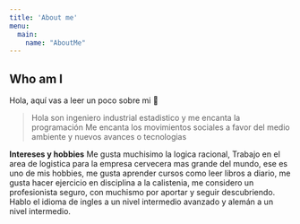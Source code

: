 ```yaml
---
title: 'About me'
menu:
  main:
    name: "AboutMe"
---
```


## Who am I

Hola, aquí vas a leer un poco sobre mi 🤩

> Hola son ingeniero industrial estadistico y me encanta la programación 
> Me encanta los movimientos sociales a favor del medio ambiente y nuevos avances o tecnologias


**Intereses y hobbies** Me gusta muchisimo la logica racional, Trabajo en el area de logistica para la empresa cervecera mas grande del mundo, ese es uno  de mis hobbies, me gusta aprender cursos como leer libros a diario, me gusta hacer ejercicio en disciplina a la calistenia, me considero un profesionista seguro, con muchismo por aportar y seguir descubriendo. Hablo el idioma de ingles a un nivel intermedio avanzado y alemán a un nivel intermedio.
